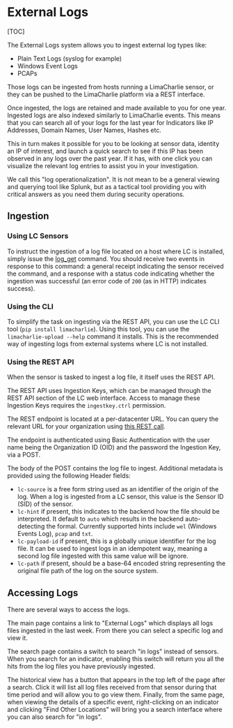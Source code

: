 # External Logs

[TOC]

The External Logs system allows you to ingest external log types like:
* Plain Text Logs (syslog for example)
* Windows Event Logs
* PCAPs

Those logs can be ingested from hosts running a LimaCharlie sensor, or they
can be pushed to the LimaCharlie platform via a REST interface.

Once ingested, the logs are retained and made available to you for one year.
Ingested logs are also indexed similarly to LimaCharlie events. This means
that you can search all of your logs for the last year for Indicators like
IP Addresses, Domain Names, User Names, Hashes etc.

This in turn makes it possible for you to be looking at sensor data, identity
an IP of interest, and launch a quick search to see if this IP has been observed
in any logs over the past year. If it has, with one click you can visualize the
relevant log entries to assist you in your investigation.

We call this "log operationalization". It is not mean to be a general viewing
and querying tool like Splunk, but as a tactical tool providing you with critical
answers as you need them during security operations.

## Ingestion
### Using LC Sensors
To instruct the ingestion of a log file located on a host where LC is installed,
simply issue the [log_get](sensor_commands.md#log_get) command. You should receive
two events in response to this command: a general receipt indicating the sensor
received the command, and a response with a status code indicating whether the
ingestion was successful (an error code of `200` (as in HTTP) indicates success).

### Using the CLI
To simplify the task on ingesting via the REST API, you can use the LC CLI tool (`pip install limacharlie`).
Using this tool, you can use the `limacharlie-upload --help` command it installs.
This is the recommended way of ingesting logs from external systems where LC is not installed.

### Using the REST API
When the sensor is tasked to ingest a log file, it itself uses the REST API.

The REST API uses Ingestion Keys, which can be managed through the REST API
section of the LC web interface. Access to manage these Ingestion Keys requires
the `ingestkey.ctrl` permission.

The REST endpoint is located at a per-datacenter URL. You can query the relevant
URL for your organization using [this REST call](https://api.limacharlie.io/static/swagger/#/orgs/get_orgs__oid__url).

The endpoint is authenticated using Basic Authentication with the user name being
the Organization ID (OID) and the password the Ingestion Key, via a POST.

The body of the POST contains the log file to ingest. Additional metadata is provided
using the following Header fields:
* `lc-source` is a free form string used as an identifier of the origin of the log. When a log is ingested from a LC sensor, this value is the Sensor ID (SID) of the sensor.
* `lc-hint` if present, this indicates to the backend how the file should be interpreted. It default to `auto` which results in the backend auto-detecting the formal. Currently supported hints include `wel` (Windows Events Log), `pcap` and `txt`.
* `lc-payload-id` if present, this is a globally unique identifier for the log file. It can be used to ingest logs in an idempotent way, meaning a second log file ingested with this same value will be ignore.
* `lc-path` if present, should be a base-64 encoded string representing the original file path of the log on the source system.

## Accessing Logs
There are several ways to access the logs.

The main page contains a link to
"External Logs" which displays all logs files ingested in the last week. From
there you can select a specific log and view it.

The search page contains a switch to search "in logs" instead of sensors. When
you search for an indicator, enabling this switch will return you all the hits
from the log files you have previously ingested.

The historical view has a button that appears in the top left of the page after
a search. Click it will list all log files received from that sensor during that
time period and will allow you to go view them. Finally, from the same page, when
viewing the details of a specific event, right-clicking on an indicator and clicking
"Find Other Locations" will bring you a search interface where you can also search
for "in logs".